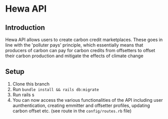 # Hewa API
## Introduction

Hewa API allows users to create carbon credit marketplaces. These goes in line with the 'polluter pays' principle, which essentially means that producers of carbon can pay for carbon credits from offsetters to offset their carbon production and mitigate the effects of climate change

## Setup

1. Clone this branch
2. Run `bundle install && rails db:migrate`
3. Run rails s
4. You can now access the various functionalities of the API including user aunthentication, creating emmitter and offsetter profiles, updating carbon offset etc. (see route in the `config/routes.rb` file)